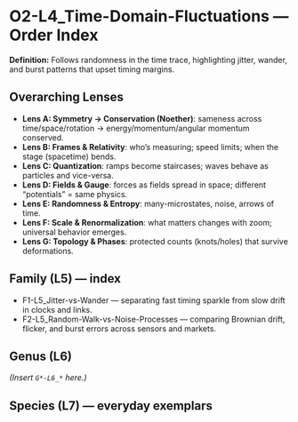 # O2-L4_Time-Domain-Fluctuations — Order Index
**Definition:** Follows randomness in the time trace, highlighting jitter, wander, and burst patterns that upset timing margins.
## Overarching Lenses

- **Lens A: Symmetry -> Conservation (Noether)**: sameness across time/space/rotation → energy/momentum/angular momentum conserved.
- **Lens B: Frames & Relativity**: who’s measuring; speed limits; when the stage (spacetime) bends.
- **Lens C: Quantization**: ramps become staircases; waves behave as particles and vice-versa.
- **Lens D: Fields & Gauge**: forces as fields spread in space; different “potentials” = same physics.
- **Lens E: Randomness & Entropy**: many-microstates, noise, arrows of time.
- **Lens F: Scale & Renormalization**: what matters changes with zoom; universal behavior emerges.
- **Lens G: Topology & Phases**: protected counts (knots/holes) that survive deformations.

## Family (L5) — index
- F1-L5_Jitter-vs-Wander — separating fast timing sparkle from slow drift in clocks and links.
- F2-L5_Random-Walk-vs-Noise-Processes — comparing Brownian drift, flicker, and burst errors across sensors and markets.
## Genus (L6)
_(Insert `G*-L6_*` here.)_
## Species (L7) — everyday exemplars
